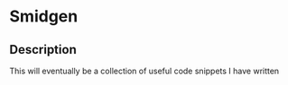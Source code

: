 # Smidgen
 
## Description
 
This will eventually be a collection of useful code snippets I have written